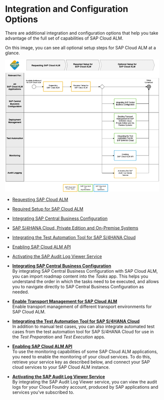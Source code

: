 <!-- loioa4ea6faaf3bb44679325f4a008945dba -->

# Integration and Configuration Options

There are additional integration and configuration options that help you take advantage of the full set of capabilities of SAP Cloud ALM.



On this image, you can see all optional setup steps for SAP Cloud ALM at a glance.



![](images/Image_Map_Integration_Configuration_Options_b3dd8a6.png)

-   [Requesting SAP Cloud ALM](../requesting-sap-cloud-alm-2ba35e6.md)
-   [Required Setup for SAP Cloud ALM](../01_required_setup/required-setup-for-sap-cloud-alm-80b2c30.md)
-   [Integrating SAP Central Business Configuration](integrating-sap-central-business-configuration-e21f915.md)
-   [SAP S/4HANA Cloud, Private Edition and On-Premise Systems](sap-s-4hana-cloud-private-edition-and-on-premise-systems-5aa24f0.md)
-   [Integrating the Test Automation Tool for SAP S/4HANA Cloud](integrating-the-test-automation-tool-for-sap-s-4hana-cloud-0712254.md)
-   [Enabling SAP Cloud ALM API](enabling-sap-cloud-alm-api-704b5dc.md)
-   [Activating the SAP Audit Log Viewer Service](activating-the-sap-audit-log-viewer-service-59fd2a4.md)

-   **[Integrating SAP Central Business Configuration](integrating-sap-central-business-configuration-e21f915.md "By integrating SAP Central Business Configuration with SAP Cloud ALM, you can import
		roadmap content into the Tasks app. This helps you understand the
		order in which the tasks need to be executed, and allows you to navigate directly to SAP
		Central Business Configuration as needed.")**  
By integrating SAP Central Business Configuration with SAP Cloud ALM, you can import roadmap content into the *Tasks* app. This helps you understand the order in which the tasks need to be executed, and allows you to navigate directly to SAP Central Business Configuration as needed.
-   **[Enable Transport Management for SAP Cloud ALM](enable-transport-management-for-sap-cloud-alm-4b74b16.md "Enable transport management of different transport environments for SAP Cloud ALM. ")**  
Enable transport management of different transport environments for SAP Cloud ALM.
-   **[Integrating the Test Automation Tool for SAP S/4HANA Cloud](integrating-the-test-automation-tool-for-sap-s-4hana-cloud-0712254.md "In addition to manual test cases, you can also integrate automated test cases from the
		test automation tool for SAP S/4HANA Cloud for use in the Test
			Preparation and Test Execution apps.")**  
In addition to manual test cases, you can also integrate automated test cases from the test automation tool for SAP S/4HANA Cloud for use in the *Test Preparation* and *Test Execution* apps.
-   **[Enabling SAP Cloud ALM API](enabling-sap-cloud-alm-api-704b5dc.md "To use the monitoring capabilities of some SAP Cloud ALM applications, you need to
		enable the monitoring of your cloud services. To do this, retrieve your service key as
		described below, and connect your SAP cloud services to your SAP Cloud ALM
		instance.")**  
To use the monitoring capabilities of some SAP Cloud ALM applications, you need to enable the monitoring of your cloud services. To do this, retrieve your service key as described below, and connect your SAP cloud services to your SAP Cloud ALM instance.
-   **[Activating the SAP Audit Log Viewer Service](activating-the-sap-audit-log-viewer-service-59fd2a4.md "By integrating the SAP Audit Log Viewer service, you can view the audit logs for your
		Cloud Foundry account, produced by SAP applications and services you’ve subscribed
		to.")**  
By integrating the SAP Audit Log Viewer service, you can view the audit logs for your Cloud Foundry account, produced by SAP applications and services you’ve subscribed to.


